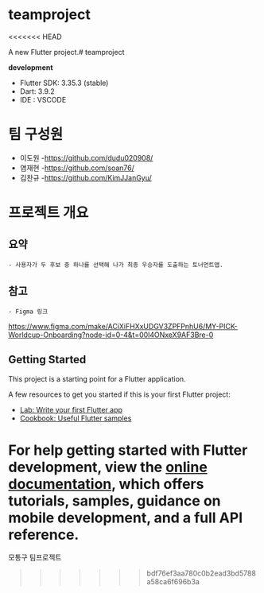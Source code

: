 # teamproject
<<<<<<< HEAD

A new Flutter project.# teamproject


**development**
 - Flutter SDK: 3.35.3 (stable)
 - Dart: 3.9.2
 - IDE : VSCODE

# 팀 구성원 
 - 이도원
   -https://github.com/dudu020908/
 - 염재현
   -https://github.com/soan76/
 - 김찬규
   -https://github.com/KimJJanGyu/

 # 프로젝트 개요
  ## 요약
    - 사용자가 두 후보 중 하나를 선택해 나가 최종 우승자를 도출하는 토너먼트앱.
  ## 참고
    - Figma 링크
  https://www.figma.com/make/ACiXiFHXxUDGV3ZPFPnhU6/MY-PICK-Worldcup-Onboarding?node-id=0-4&t=00l4ONxeX9AF3Bre-0
  


## Getting Started

This project is a starting point for a Flutter application.

A few resources to get you started if this is your first Flutter project:

- [Lab: Write your first Flutter app](https://docs.flutter.dev/get-started/codelab)
- [Cookbook: Useful Flutter samples](https://docs.flutter.dev/cookbook)

For help getting started with Flutter development, view the
[online documentation](https://docs.flutter.dev/), which offers tutorials,
samples, guidance on mobile development, and a full API reference.
=======
모통구 팀프로젝트 
>>>>>>> bdf76ef3aa780c0b2ead3bd5788a58ca6f696b3a
